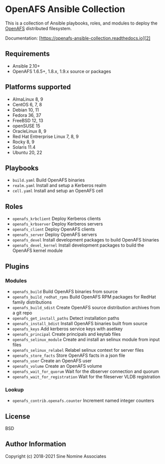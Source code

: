 # OpenAFS Ansible Collection

This is a collection of Ansible playbooks, roles, and modules to deploy the
[OpenAFS][1] distributed filesystem.

Documentation: [https://openafs-ansible-collection.readthedocs.io][2]

## Requirements

* Ansible 2.10+
* OpenAFS 1.6.5+, 1.8.x, 1.9.x source or packages

## Platforms supported

* AlmaLinux 8, 9
* CentOS 6, 7, 8
* Debian 10, 11
* Fedora 36, 37
* FreeBSD 12, 13
* openSUSE 15
* OracleLinux 8, 9
* Red Hat Entrerprise Linux 7, 8, 9
* Rocky 8, 9
* Solaris 11.4
* Ubuntu 20, 22

## Playbooks

* `build.yaml` Build OpenAFS binaries
* `realm.yaml` Install and setup a Kerberos realm
* `cell.yaml` Install and setup an OpenAFS cell

## Roles

* `openafs_krbclient` Deploy Kerberos clients
* `openafs_krbserver` Deploy Kerberos servers
* `openafs_client` Deploy OpenAFS clients
* `openafs_server` Deploy OpenAFS servers
* `openafs_devel` Install development packages to build OpenAFS binaries
* `openafs_devel_kernel` Install development packages to build the OpenAFS kernel module

## Plugins

### Modules

* `openafs_build` Build OpenAFS binaries from source
* `openafs_build_redhat_rpms` Build OpenAFS RPM packages for RedHat family distributions
* `openafs_build_sdist` Create OpenAFS source distribution archives from a git repo
* `openafs_get_install_paths` Detect installation paths
* `openafs_install_bdist` Install OpenAFS binaries built from source
* `openafs_keys` Add kerberos service keys with asetkey
* `openafs_principal` Create principals and keytab files
* `openafs_selinux_module` Create and install an selinux module from input files
* `openafs_selinux_relabel` Relabel selinux context for server files
* `openafs_store_facts` Store OpenAFS facts in a json file
* `openafs_user` Create an OpenAFS user
* `openafs_volume` Create an OpenAFS volume
* `openafs_wait_for_quorum` Wait for the dbserver connection and quorum
* `openafs_wait_for_registration` Wait for the fileserver VLDB registration

### Lookup

* `openafs_contrib.openafs.counter` Increment named integer counters

## License

BSD

## Author Information

Copyright (c) 2018-2021 Sine Nomine Associates

[1]: https://www.openafs.org/
[2]: https://openafs-ansible-collection.readthedocs.io/en/latest/
